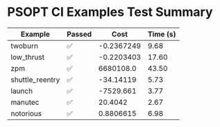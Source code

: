 # PSOPT CI Examples Test Summary

| Example | Passed | Cost | Time (s) |
|---|---|---|---|
| twoburn | ✅ | -0.2367249 | 9.68 |
| low_thrust | ✅ | -0.2203403 | 17.60 |
| zpm | ✅ | 6680108.0 | 43.50 |
| shuttle_reentry | ✅ | -34.14119 | 5.73 |
| launch | ✅ | -7529.661 | 3.77 |
| manutec | ✅ | 20.4042 | 2.67 |
| notorious | ✅ | 0.8806615 | 6.98 |